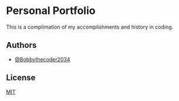 
# Personal Portfolio

This is a complimation of my accomplishments and history in coding.


## Authors

- [@Bobbythecoder2034](https://www.github.com/Bobbythecoder2034)


## License

[MIT](https://choosealicense.com/licenses/mit/)

